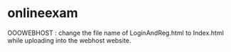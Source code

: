 # onlineexam


OOOWEBHOST :   change the file name of LoginAndReg.html to Index.html  while uploading into the webhost website.
